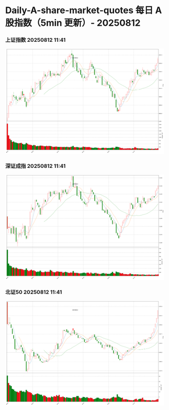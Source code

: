 
# Daily-A-share-market-quotes 每日 A 股指数（5min 更新）- 20250812

### 上证指数 20250812 11:41
![](./fig/2025/8/20250812-sh000001.png)

### 深证成指 20250812 11:41
![](./fig/2025/8/20250812-sz399001.png)

### 北证50 20250812 11:41
![](./fig/2025/8/20250812-bj899050.png)
